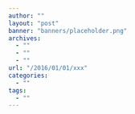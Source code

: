 ```yaml
---
author: ""
layout: "post"
banner: "banners/placeholder.png"
archives:
  - ""
  - ""
  - ""
url: "/2016/01/01/xxx"
categories:
  - ""
tags:
  - ""
---
```

